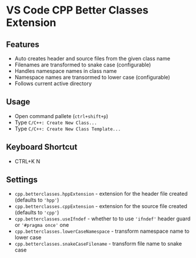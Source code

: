 # VS Code CPP Better Classes Extension

## Features

* Auto creates header and source files from the given class name
* Filenames are transformed to snake case (configurable)
* Handles namespace names in class name
* Namespace names are transormed to lower case (configurable)
* Follows current active directory

## Usage

* Open command pallete (`ctrl+shift+p`)
* Type `C/C++: Create New Class...`
* Type `C/C++: Create New Class Template...`

## Keyboard Shortcut

* CTRL+K N

## Settings

* `cpp.betterclasses.hppExtension` - extension for the header file created (defaults to `'hpp'`)
* `cpp.betterclasses.cppExtension` - extension for the source file created (defaults to `'cpp'`)
* `cpp.betterclasses.useIfndef` - whether to to use `'ifndef'` header guard or `'#pragma once'` one
* `cpp.betterclasses.lowerCaseNamespace` - transform namespace name to lower case
* `cpp.betterclasses.snakeCaseFilename` - transform file name to snake case
